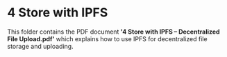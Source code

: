 # 4 Store with IPFS  
This folder contains the PDF document **'4 Store with IPFS – Decentralized File Upload.pdf'** which explains how to use IPFS for decentralized file storage and uploading.
